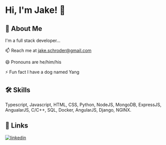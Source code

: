 
# Hi, I'm Jake! 👋


## 🚀 About Me
I'm a full stack developer...

📫 Reach me at jake.schroder@gmail.com

😄 Pronouns are he/him/his

⚡️ Fun fact I have a dog named Yang


## 🛠 Skills
Typescript, Javascript, HTML, CSS, Python, NodeJS, MongoDB, ExpressJS, AngualarJS, C/C++, SQL, Docker, 
AngularJS, Django, NGINX.


## 🔗 Links
[![linkedin](https://img.shields.io/badge/linkedin-0A66C2?style=for-the-badge&logo=linkedin&logoColor=white)](https://www.linkedin.com/in/jakeschroder/)

